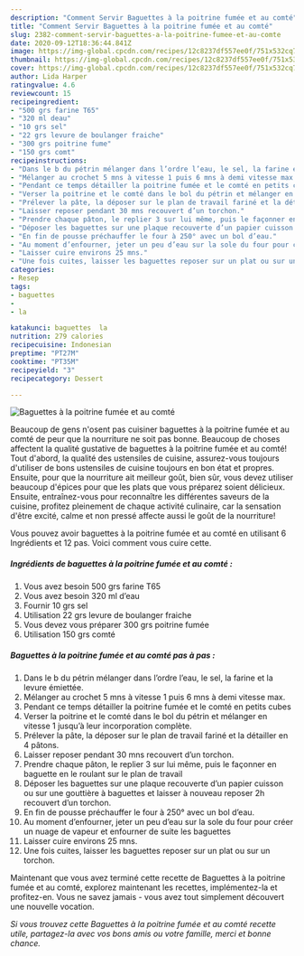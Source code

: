```yaml
---
description: "Comment Servir Baguettes à la poitrine fumée et au comté"
title: "Comment Servir Baguettes à la poitrine fumée et au comté"
slug: 2382-comment-servir-baguettes-a-la-poitrine-fumee-et-au-comte
date: 2020-09-12T18:36:44.841Z
image: https://img-global.cpcdn.com/recipes/12c8237df557ee0f/751x532cq70/baguettes-a-la-poitrine-fumee-et-au-comte-photo-principale-de-la-recette.jpg
thumbnail: https://img-global.cpcdn.com/recipes/12c8237df557ee0f/751x532cq70/baguettes-a-la-poitrine-fumee-et-au-comte-photo-principale-de-la-recette.jpg
cover: https://img-global.cpcdn.com/recipes/12c8237df557ee0f/751x532cq70/baguettes-a-la-poitrine-fumee-et-au-comte-photo-principale-de-la-recette.jpg
author: Lida Harper
ratingvalue: 4.6
reviewcount: 15
recipeingredient:
- "500 grs farine T65"
- "320 ml deau"
- "10 grs sel"
- "22 grs levure de boulanger fraiche"
- "300 grs poitrine fume"
- "150 grs comt"
recipeinstructions:
- "Dans le b du pétrin mélanger dans l’ordre l’eau, le sel, la farine et la levure émiettée."
- "Mélanger au crochet 5 mns à vitesse 1 puis 6 mns à demi vitesse max."
- "Pendant ce temps détailler la poitrine fumée et le comté en petits cubes"
- "Verser la poitrine et le comté dans le bol du pétrin et mélanger en vitesse 1 jusqu’à leur incorporation complète."
- "Prélever la pâte, la déposer sur le plan de travail fariné et la détailler en 4 pâtons."
- "Laisser reposer pendant 30 mns recouvert d’un torchon."
- "Prendre chaque pâton, le replier 3 sur lui même, puis le façonner en baguette en le roulant sur le plan de travail"
- "Déposer les baguettes sur une plaque recouverte d’un papier cuisson ou sur une gouttière à baguettes et laisser à nouveau reposer 2h recouvert d’un torchon."
- "En fin de pousse préchauffer le four à 250° avec un bol d’eau."
- "Au moment d’enfourner, jeter un peu d’eau sur la sole du four pour créer un nuage de vapeur et enfourner de suite les baguettes"
- "Laisser cuire environs 25 mns."
- "Une fois cuites, laisser les baguettes reposer sur un plat ou sur un torchon."
categories:
- Resep
tags:
- baguettes
- 
- la

katakunci: baguettes  la 
nutrition: 279 calories
recipecuisine: Indonesian
preptime: "PT27M"
cooktime: "PT35M"
recipeyield: "3"
recipecategory: Dessert

---
```



![Baguettes à la poitrine fumée et au comté](https://img-global.cpcdn.com/recipes/12c8237df557ee0f/751x532cq70/baguettes-a-la-poitrine-fumee-et-au-comte-photo-principale-de-la-recette.jpg)

Beaucoup de gens n'osent pas cuisiner baguettes à la poitrine fumée et au comté de peur que la nourriture ne soit pas bonne. Beaucoup de choses affectent la qualité gustative de baguettes à la poitrine fumée et au comté! Tout d'abord, la qualité des ustensiles de cuisine, assurez-vous toujours d'utiliser de bons ustensiles de cuisine toujours en bon état et propres. Ensuite, pour que la nourriture ait meilleur goût, bien sûr, vous devez utiliser beaucoup d'épices pour que les plats que vous préparez soient délicieux. Ensuite, entraînez-vous pour reconnaître les différentes saveurs de la cuisine, profitez pleinement de chaque activité culinaire, car la sensation d'être excité, calme et non pressé affecte aussi le goût de la nourriture!

<!--inarticleads1-->

Vous pouvez avoir baguettes à la poitrine fumée et au comté en utilisant 6 Ingrédients et 12 pas. Voici comment vous cuire cette.

##### Ingrédients de baguettes à la poitrine fumée et au comté :

1. Vous avez besoin 500 grs farine T65
1. Vous avez besoin 320 ml d’eau
1. Fournir 10 grs sel
1. Utilisation 22 grs levure de boulanger fraiche
1. Vous devez vous préparer 300 grs poitrine fumée
1. Utilisation 150 grs comté




<!--inarticleads2-->

##### Baguettes à la poitrine fumée et au comté pas à pas :

1. Dans le b du pétrin mélanger dans l’ordre l’eau, le sel, la farine et la levure émiettée.
1. Mélanger au crochet 5 mns à vitesse 1 puis 6 mns à demi vitesse max.
1. Pendant ce temps détailler la poitrine fumée et le comté en petits cubes
1. Verser la poitrine et le comté dans le bol du pétrin et mélanger en vitesse 1 jusqu’à leur incorporation complète.
1. Prélever la pâte, la déposer sur le plan de travail fariné et la détailler en 4 pâtons.
1. Laisser reposer pendant 30 mns recouvert d’un torchon.
1. Prendre chaque pâton, le replier 3 sur lui même, puis le façonner en baguette en le roulant sur le plan de travail
1. Déposer les baguettes sur une plaque recouverte d’un papier cuisson ou sur une gouttière à baguettes et laisser à nouveau reposer 2h recouvert d’un torchon.
1. En fin de pousse préchauffer le four à 250° avec un bol d’eau.
1. Au moment d’enfourner, jeter un peu d’eau sur la sole du four pour créer un nuage de vapeur et enfourner de suite les baguettes
1. Laisser cuire environs 25 mns.
1. Une fois cuites, laisser les baguettes reposer sur un plat ou sur un torchon.




<!--inarticleads1-->

<p>
Maintenant que vous avez terminé cette recette de Baguettes à la poitrine fumée et au comté, explorez maintenant les recettes, implémentez-la et profitez-en. Vous ne savez jamais - vous avez tout simplement découvert une nouvelle vocation.
</p>

<p>
<i>Si vous trouvez cette Baguettes à la poitrine fumée et au comté recette utile, partagez-la avec vos bons amis ou votre famille, merci et bonne chance.</i>
</p>
